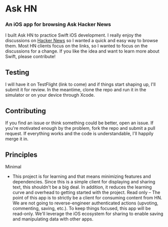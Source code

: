 # Ask HN
### An iOS app for browsing Ask Hacker News

I built Ask HN to practice Swift iOS development. 
I really enjoy the discussions on [Hacker News](https://news.ycombinator.com/ask) so I wanted a quick and easy way to browse them. Most HN clients focus on the links, so I wanted to focus on the discussions for a change. If you like the idea and want to learn more about Swift, please contribute!

## Testing
I will have it on TestFlight (link to come) and if things start shaping up, I'll submit it for review. In the meantime, clone the repo and run it in the simulator or on your device through Xcode.

## Contributing
If you find an issue or think something could be better, open an issue. If you're motivated enough by the problem, fork the repo and submit a pull request. If everything works and the code is understandable, I'll happily merge it in.

## Principles
Minimal
- This project is for learning and that means minimizing features and dependencies. Since this is a simple client for displaying and sharing text, this shouldn't be a big deal. In addition, it reduces the learning curve and overhead to getting started with the project.
Read only
– The point of this app is to strictly be a client for consuming content from HN. We are not going to reverse-engineer authenticated actions (upvoting, commenting, saving, etc.). To keep things focused, this app will be read-only. We'll leverage the iOS ecosystem for sharing to enable saving and manipulating data with other apps.
